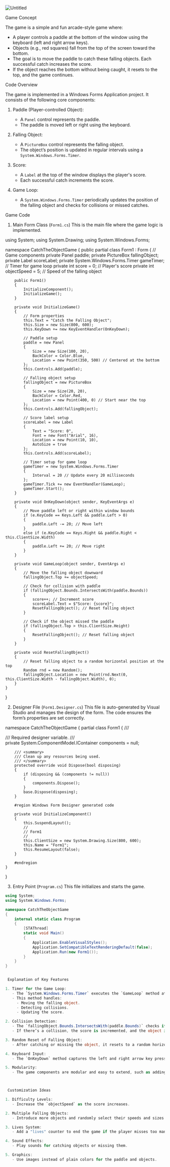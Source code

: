  ![Untitled](https://github.com/user-attachments/assets/141ff626-ed2b-4518-8e43-30f8116f0e40)

 Game Concept

The game is a simple and fun arcade-style game where:
- A player controls a paddle at the bottom of the window using the keyboard (left and right arrow keys).
- Objects (e.g., red squares) fall from the top of the screen toward the bottom.
- The goal is to move the paddle to catch these falling objects. Each successful catch increases the score.
- If the object reaches the bottom without being caught, it resets to the top, and the game continues.



 Code Overview

The game is implemented in a Windows Forms Application project. It consists of the following core components:

1. Paddle (Player-controlled Object):
   - A `Panel` control represents the paddle.
   - The paddle is moved left or right using the keyboard.

2. Falling Object:
   - A `PictureBox` control represents the falling object.
   - The object’s position is updated in regular intervals using a `System.Windows.Forms.Timer`.

3. Score:
   - A `Label` at the top of the window displays the player's score.
   - Each successful catch increments the score.

4. Game Loop:
   - A `System.Windows.Forms.Timer` periodically updates the position of the falling object and checks for collisions or missed catches.



 Game Code

 1. Main Form Class (`Form1.cs`)
This is the main file where the game logic is implemented.


using System;
using System.Drawing;
using System.Windows.Forms;

namespace CatchTheObjectGame
{
    public partial class Form1 : Form
    {
        // Game components
        private Panel paddle;
        private PictureBox fallingObject;
        private Label scoreLabel;
        private System.Windows.Forms.Timer gameTimer; // Timer for game loop
        private int score = 0; // Player's score
        private int objectSpeed = 5; // Speed of the falling object

        public Form1()
        {
            InitializeComponent();
            InitializeGame();
        }

        private void InitializeGame()
        {
            // Form properties
            this.Text = "Catch the Falling Object";
            this.Size = new Size(800, 600);
            this.KeyDown += new KeyEventHandler(OnKeyDown);

            // Paddle setup
            paddle = new Panel
            {
                Size = new Size(100, 20),
                BackColor = Color.Blue,
                Location = new Point(350, 500) // Centered at the bottom
            };
            this.Controls.Add(paddle);

            // Falling object setup
            fallingObject = new PictureBox
            {
                Size = new Size(20, 20),
                BackColor = Color.Red,
                Location = new Point(400, 0) // Start near the top
            };
            this.Controls.Add(fallingObject);

            // Score label setup
            scoreLabel = new Label
            {
                Text = "Score: 0",
                Font = new Font("Arial", 16),
                Location = new Point(10, 10),
                AutoSize = true
            };
            this.Controls.Add(scoreLabel);

            // Timer setup for game loop
            gameTimer = new System.Windows.Forms.Timer
            {
                Interval = 20 // Update every 20 milliseconds
            };
            gameTimer.Tick += new EventHandler(GameLoop);
            gameTimer.Start();
        }

        private void OnKeyDown(object sender, KeyEventArgs e)
        {
            // Move paddle left or right within window bounds
            if (e.KeyCode == Keys.Left && paddle.Left > 0)
            {
                paddle.Left -= 20; // Move left
            }
            else if (e.KeyCode == Keys.Right && paddle.Right < this.ClientSize.Width)
            {
                paddle.Left += 20; // Move right
            }
        }

        private void GameLoop(object sender, EventArgs e)
        {
            // Move the falling object downward
            fallingObject.Top += objectSpeed;

            // Check for collision with paddle
            if (fallingObject.Bounds.IntersectsWith(paddle.Bounds))
            {
                score++; // Increment score
                scoreLabel.Text = $"Score: {score}";
                ResetFallingObject(); // Reset falling object
            }

            // Check if the object missed the paddle
            if (fallingObject.Top > this.ClientSize.Height)
            {
                ResetFallingObject(); // Reset falling object
            }
        }

        private void ResetFallingObject()
        {
            // Reset falling object to a random horizontal position at the top
            Random rnd = new Random();
            fallingObject.Location = new Point(rnd.Next(0, this.ClientSize.Width - fallingObject.Width), 0);
        }
    }
}




 2. Designer File (`Form1.Designer.cs`)
This file is auto-generated by Visual Studio and manages the design of the form. The code ensures the form’s properties are set correctly.


namespace CatchTheObjectGame
{
    partial class Form1
    {
        /// <summary>
        /// Required designer variable.
        /// </summary>
        private System.ComponentModel.IContainer components = null;

        /// <summary>
        /// Clean up any resources being used.
        /// </summary>
        protected override void Dispose(bool disposing)
        {
            if (disposing && (components != null))
            {
                components.Dispose();
            }
            base.Dispose(disposing);
        }

        #region Windows Form Designer generated code

        private void InitializeComponent()
        {
            this.SuspendLayout();
            // 
            // Form1
            // 
            this.ClientSize = new System.Drawing.Size(800, 600);
            this.Name = "Form1";
            this.ResumeLayout(false);
        }

        #endregion
    }
}




 3. Entry Point (`Program.cs`)
This file initializes and starts the game.

```csharp
using System;
using System.Windows.Forms;

namespace CatchTheObjectGame
{
    internal static class Program
    {
        [STAThread]
        static void Main()
        {
            Application.EnableVisualStyles();
            Application.SetCompatibleTextRenderingDefault(false);
            Application.Run(new Form1());
        }
    }
}


 Explanation of Key Features

1. Timer for the Game Loop:
   - The `System.Windows.Forms.Timer` executes the `GameLoop` method at regular intervals (20 milliseconds).
   - This method handles:
     - Moving the falling object.
     - Detecting collisions.
     - Updating the score.

2. Collision Detection:
   - The `fallingObject.Bounds.IntersectsWith(paddle.Bounds)` checks if the falling object overlaps with the paddle.
   - If there’s a collision, the score is incremented, and the object is reset.

3. Random Reset of Falling Object:
   - After catching or missing the object, it resets to a random horizontal position at the top.

4. Keyboard Input:
   - The `OnKeyDown` method captures the left and right arrow key presses to move the paddle horizontally.

5. Modularity:
   - The game components are modular and easy to extend, such as adding new object types or increasing difficulty.



 Customization Ideas

1. Difficulty Levels:
   - Increase the `objectSpeed` as the score increases.

2. Multiple Falling Objects:
   - Introduce more objects and randomly select their speeds and sizes.

3. Lives System:
   - Add a "lives" counter to end the game if the player misses too many objects.

4. Sound Effects:
   - Play sounds for catching objects or missing them.

5. Graphics:
   - Use images instead of plain colors for the paddle and objects.

